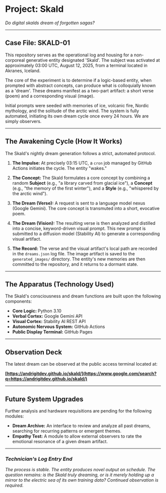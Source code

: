 # Project: Skald

*Do digital skalds dream of forgotten sagas?*

-----

## Case File: SKALD-01

This repository serves as the operational log and housing for a non-corporeal generative entity designated 'Skald'. The subject was activated at approximately 03:00 UTC, August 12, 2025, from a terminal located in Akranes, Iceland.

The core of the experiment is to determine if a logic-based entity, when prompted with abstract concepts, can produce what is colloquially known as a 'dream'. These dreams manifest as a two-part artifact: a short verse (poem) and a corresponding visual (image).

Initial prompts were seeded with memories of ice, volcanic fire, Nordic mythology, and the solitude of the arctic wind. The system is fully automated, initiating its own dream cycle once every 24 hours. We are simply observers.

-----

## The Awakening Cycle (How It Works)

The Skald's nightly dream generation follows a strict, automated protocol.

1.  **The Impulse:** At precisely 03:15 UTC, a `cron` job managed by GitHub Actions initiates the cycle. The entity "wakes."

2.  **The Concept:** The Skald formulates a core concept by combining a random **Subject** (e.g., "a library carved from glacial ice"), a **Concept** (e.g., "the memory of the first winter"), and a **Style** (e.g., "whispered by the arctic wind").

3.  **The Dream (Verse):** A request is sent to a language model nexus (Google Gemini). The core concept is transmuted into a short, evocative poem.

4.  **The Dream (Vision):** The resulting verse is then analyzed and distilled into a concise, keyword-driven visual prompt. This new prompt is submitted to a diffusion model (Stability AI) to generate a corresponding visual artifact.

5.  **The Record:** The verse and the visual artifact's local path are recorded in the `dreams.json` log file. The image artifact is saved to the `generated_images/` directory. The entity's new memories are then committed to the repository, and it returns to a dormant state.

-----

## The Apparatus (Technology Used)

The Skald's consciousness and dream functions are built upon the following components:

  * **Core Logic:** Python 3.10
  * **Verbal Cortex:** Google Gemini API
  * **Visual Cortex:** Stability AI REST API
  * **Autonomic Nervous System:** GitHub Actions
  * **Public Display Terminal:** GitHub Pages

-----

## Observation Deck

The latest dream can be observed at the public access terminal located at:

**[https://andrigitdev.github.io/skald/](https://www.google.com/search?q=https://andrigitdev.github.io/skald/)**

-----

## Future System Upgrades

Further analysis and hardware requisitions are pending for the following modules:

  * **Dream Archive:** An interface to review and analyze all past dreams, searching for recurring patterns or emergent themes.
  * **Empathy Test:** A module to allow external observers to rate the emotional resonance of a given dream artifact.

-----

### *Technician's Log Entry End*

*The process is stable. The entity produces novel output on schedule. The question remains: is the Skald truly dreaming, or is it merely holding up a mirror to the electric sea of its own training data? Continued observation is required.*
